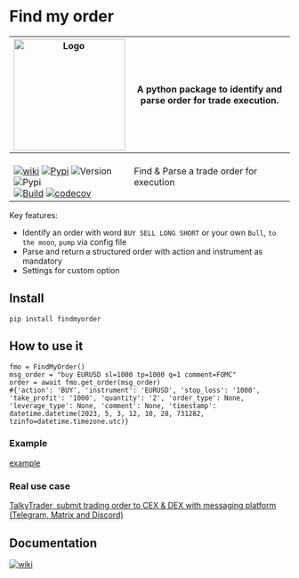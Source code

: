 # Find my order

| <img width="200" alt="Logo" src="https://user-images.githubusercontent.com/8766259/233823991-cceaa05a-ff15-4796-a6bb-bcb3ee0d8859.jpg"> | A python package to identify and <br>parse order for trade execution. |
| ------------- | ------------- |
|<br> [![wiki](https://img.shields.io/badge/🪙🗿-wiki-0080ff)](https://talkytrader.gitbook.io/talky/) [![Pypi](https://badgen.net/badge/icon/findmyorder?icon=pypi&label)](https://pypi.org/project/findmyorder/) ![Version](https://img.shields.io/pypi/v/findmyorder)<br>  ![Pypi](https://img.shields.io/pypi/dm/findmyorder)<br> [![Build](https://github.com/mraniki/findmyorder/actions/workflows/%F0%9F%91%B7Flow.yml/badge.svg)](https://github.com/mraniki/findmyorder/actions/workflows/%E2%9C%A8Flow.yml) [![codecov](https://codecov.io/gh/mraniki/findmyorder/branch/dev/graph/badge.svg?token=4838MSZNCC)](https://codecov.io/gh/mraniki/findmyorder) | Find & Parse a trade order for execution|

Key features:

- Identify an order with word `BUY SELL LONG SHORT` or your own `Bull`, `to the moon`, `pump` via config file
- Parse and return a structured order with action and instrument as mandatory
- Settings for custom option

## Install

`pip install findmyorder`

## How to use it

```
fmo = FindMyOrder()
msg_order = "buy EURUSD sl=1000 tp=1000 q=1 comment=FOMC"
order = await fmo.get_order(msg_order)
#{'action': 'BUY', 'instrument': 'EURUSD', 'stop_loss': '1000', 'take_profit': '1000', 'quantity': '2', 'order_type': None, 'leverage_type': None, 'comment': None, 'timestamp': datetime.datetime(2023, 5, 3, 12, 10, 28, 731282, tzinfo=datetime.timezone.utc)}
```

### Example

[example](https://github.com/mraniki/findmyorder/blob/main/examples/example.py)

### Real use case

[TalkyTrader, submit trading order to CEX & DEX with messaging platform (Telegram, Matrix and Discord)](https://github.com/mraniki/tt)

## Documentation


[![wiki](https://img.shields.io/badge/🪙🗿-wiki-0080ff)](https://talkytrader.gitbook.io/talky/)
